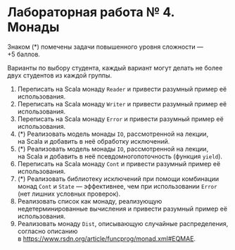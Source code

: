 Лабораторная работа № 4. Монады
===============================

Знаком (\*) помечены задачи повышенного уровня сложности — +5 баллов.

Варианты по выбору студента, каждый вариант могут делать не более
двух студентов из каждой группы.

1. Переписать на Scala монаду `Reader` и привести разумный пример её
   использования.
2. Переписать на Scala монаду `Writer` и привести разумный пример её
   использования.
3. Переписать на Scala монаду `Error` и привести разумный пример её
   использования.
4. (\*) Реализовать модель монады `IO`, рассмотренной на лекции, на Scala
   и добавить в неё обработку исключений.
5. (\*) Реализовать модель монады `IO`, рассмотренной на лекции, на Scala
   и добавить в неё псевдомногопоточность (функция `yield`).
6. Переписать на Scala монаду `Cont` и привести разумный пример её
   использования.
7. (\*) Реализовать библиотеку исключений при помощи комбинации монад
   `Cont` и `State` — эффективнее, чем при использовании `Error`
   (нет лишних условных проверок).
8. Реализовать список как монаду, реализующую недетерминированные
   вычисления и привести разумный пример её использования.
9. Реализовать монаду `Dist`, описывающую случайные распределения,
   согласно описанию в <https://www.rsdn.org/article/funcprog/monad.xml#EQMAE>.
